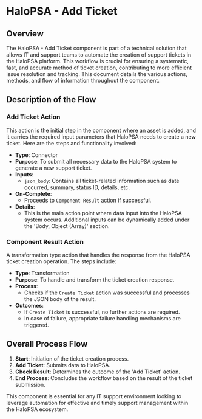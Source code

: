 # HaloPSA - Add Ticket
## Overview
The HaloPSA - Add Ticket component is part of a technical solution that allows IT and support teams to automate the creation of support tickets in the HaloPSA platform. This workflow is crucial for ensuring a systematic, fast, and accurate method of ticket creation, contributing to more efficient issue resolution and tracking. This document details the various actions, methods, and flow of information throughout the component.

## Description of the Flow
### Add Ticket Action
This action is the initial step in the component where an asset is added, and it carries the required input parameters that HaloPSA needs to create a new ticket. Here are the steps and functionality involved:

- **Type**: Connector
- **Purpose**: To submit all necessary data to the HaloPSA system to generate a new support ticket.
- **Inputs**:
  - `json_body`: Contains all ticket-related information such as date occurred, summary, status ID, details, etc.
- **On-Complete**:
  - Proceeds to `Component Result` action if successful.
- **Details**:
  - This is the main action point where data input into the HaloPSA system occurs. Additional inputs can be dynamically added under the 'Body, Object (Array)' section.

### Component Result Action
A transformation type action that handles the response from the HaloPSA ticket creation operation. The steps include:

- **Type**: Transformation
- **Purpose**: To handle and transform the ticket creation response.
- **Process**:
  - Checks if the `Create Ticket` action was successful and processes the JSON body of the result.
- **Outcomes**:
  - If `Create Ticket` is successful, no further actions are required.
  - In case of failure, appropriate failure handling mechanisms are triggered.

## Overall Process Flow
1. **Start**: Initiation of the ticket creation process.
2. **Add Ticket**: Submits data to HaloPSA.
3. **Check Result**: Determines the outcome of the 'Add Ticket' action.
4. **End Process**: Concludes the workflow based on the result of the ticket submission.

This component is essential for any IT support environment looking to leverage automation for effective and timely support management within the HaloPSA ecosystem.
